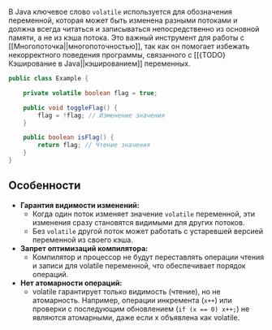 В Java ключевое слово `volatile` используется для обозначения переменной, которая может быть изменена разными потоками и должна всегда читаться и записываться непосредственно из основной памяти, а не из кэша потока. Это важный инструмент для работы с [[Многопоточка||многопоточностью]], так как он помогает избежать некорректного поведения программы, связанного с [[{TODO} Кэширование в Java||кэшированием]] переменных.

``` java
public class Example {

    private volatile boolean flag = true;

    public void toggleFlag() {
        flag = !flag; // Изменение значения
    }

    public boolean isFlag() {
        return flag; // Чтение значения
    }
}
```


## Особенности

- **Гарантия видимости изменений:**
	- Когда один поток изменяет значение `volatile` переменной, эти изменения сразу становятся видимыми для других потоков.
	- Без `volatile` другой поток может работать с устаревшей версией переменной из своего кэша.
- **Запрет оптимизаций компилятора:**
	- Компилятор и процессор не будут переставлять операции чтения и записи для volatile переменной, что обеспечивает порядок операций.
- **Нет атомарности операций:**
	- volatile гарантирует только видимость (чтение), но не атомарность. Например, операции инкремента (`x++`) или проверки с последующим обновлением (`if (x == 0) x++;`) не являются атомарными, даже если x объявлена как volatile.
